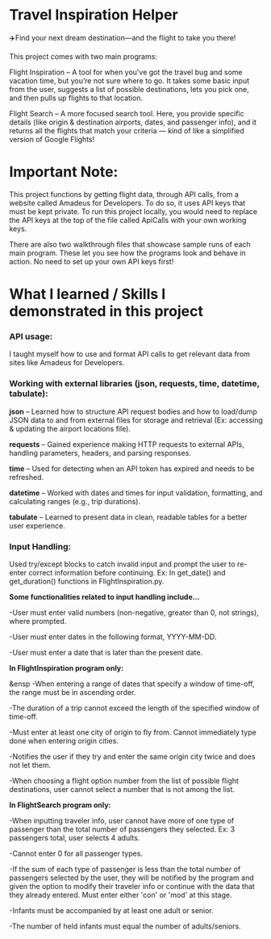 # Travel Inspiration Helper
✈️Find your next dream destination—and the flight to take you there!

This project comes with two main programs:

Flight Inspiration – A tool for when you've got the travel bug and some vacation time, but you’re not sure where to go. It takes some basic input from the user, suggests a list of possible destinations, lets you pick one, and then pulls up flights to that location.

Flight Search – A more focused search tool. Here, you provide specific details (like origin & destination airports, dates, and passenger info), and it returns all the flights that match your criteria — kind of like a simplified version of Google Flights!

# Important Note:

This project functions by getting flight data, through API calls, from a website called Amadeus for Developers. To do so, it uses API keys that must be kept private. To run this project locally, you would need to replace the API keys at the top of the file called ApiCalls with your own working keys. 

There are also two walkthrough files that showcase sample runs of each main program. These let you see how the programs look and behave in action. No need to set up your own API keys first!

# What I learned / Skills I demonstrated in this project

### API usage: 
I taught myself how to use and format API calls to get relevant data from sites like Amadeus for Developers.

### Working with external libraries (json, requests, time, datetime, tabulate):
**json** – Learned how to structure API request bodies and how to load/dump JSON data to and from external files for storage and retrieval (Ex: accessing & updating the airport locations file).

**requests** – Gained experience making HTTP requests to external APIs, handling parameters, headers, and parsing           responses.

**time** – Used for detecting when an API token has expired and needs to be refreshed.

**datetime** – Worked with dates and times for input validation, formatting, and calculating ranges (e.g., trip durations).

**tabulate** – Learned to present data in clean, readable tables for a better user experience.

### Input Handling:
Used try/except blocks to catch invalid input and prompt the user to re-enter correct information before continuing.
Ex: In get_date() and get_duration() functions in FlightInspiration.py.

**Some functionalities related to input handling include...**

  -User must enter valid numbers (non-negative, greater than 0, not strings), where prompted.
  
  -User must enter dates in the following format, YYYY-MM-DD.
  
  -User must enter a date that is later than the present date.
  
**In FlightInspiration program only:**

&ensp -When entering a range of dates that specify a window of time-off, the range must be in ascending order.
  
  -The duration of a trip cannot exceed the length of the specified window of time-off.
  
  -Must enter at least one city of origin to fly from. Cannot immediately type done when entering origin cities.
  
  -Notifies the user if they try and enter the same origin city twice and does not let them.
  
  -When choosing a flight option number from the list of possible flight destinations, user cannot select a number that is     not among the list.

**In FlightSearch program only:**

  -When inputting traveler info, user cannot have more of one type of passenger than the total number of passengers they       selected. Ex: 3 passengers total, user selects 4 adults.
  
  -Cannot enter 0 for all passenger types.
  
  -If the sum of each type of passenger is less than the total number of passengers selected by the user, they will be         notified by the program and given the option to modify their traveler info or continue with the data that they already      entered. Must enter either 'con' or 'mod' at this stage.
  
  -Infants must be accompanied by at least one adult or senior.
  
  -The number of held infants must equal the number of adults/seniors.

